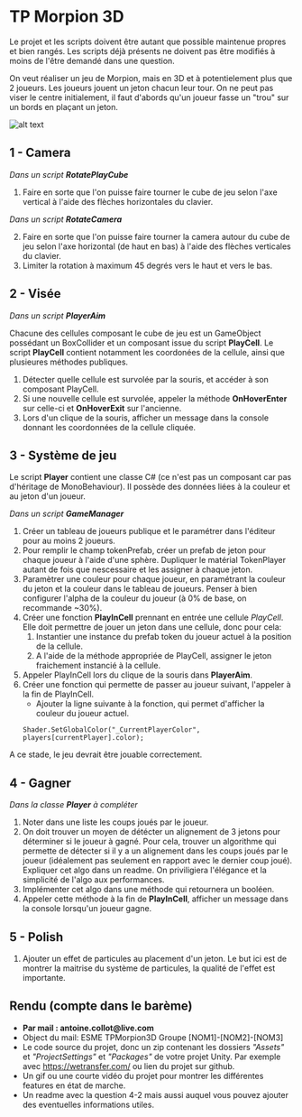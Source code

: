 ﻿# TP Morpion 3D
Le projet et les scripts doivent être autant que possible maintenue propres et bien rangés. Les scripts déjà présents ne doivent pas être modifiés à moins de l'être demandé dans une question.

On veut réaliser un jeu de Morpion, mais en 3D et à potentielement plus que 2 joueurs. Les joueurs jouent un jeton chacun leur tour. On ne peut pas viser le centre initialement, il faut d'abords qu'un joueur fasse un "trou" sur un bords en plaçant un jeton.

![alt text](Morpion3D.gif "Demo")

## 1 - Camera

*Dans un script __RotatePlayCube__*

1. Faire en sorte que l'on puisse faire tourner le cube de jeu selon l'axe vertical à l'aide des flèches horizontales du clavier.

*Dans un script __RotateCamera__*

2. Faire en sorte que l'on puisse faire tourner la camera autour du cube de jeu selon l'axe horizontal (de haut en bas) à l'aide des flèches verticales du clavier.
3. Limiter la rotation à maximum 45 degrés vers le haut et vers le bas.

## 2 - Visée

*Dans un script __PlayerAim__*

Chacune des cellules composant le cube de jeu est un GameObject possédant un BoxCollider et un composant issue du script __PlayCell__.
Le script __PlayCell__ contient notamment les coordonées de la cellule, ainsi que plusieures méthodes publiques. 

1. Détecter quelle cellule est survolée par la souris, et accéder à son composant PlayCell.
2. Si une nouvelle cellule est survolée, appeler la méthode __OnHoverEnter__ sur celle-ci et __OnHoverExit__ sur l'ancienne.
3. Lors d'un clique de la souris, afficher un message dans la console donnant les coordonnées de la cellule cliquée.

## 3 - Système de jeu
Le script __Player__ contient une classe C# (ce n'est pas un composant car pas d'héritage de MonoBehaviour). Il possède des données liées à la couleur et au jeton d'un joueur.

*Dans un script __GameManager__*

1. Créer un tableau de joueurs publique et le paramétrer dans l'éditeur pour au moins 2 joueurs.
2. Pour remplir le champ tokenPrefab, créer un prefab de jeton pour chaque joueur à l'aide d'une sphère. Dupliquer le matérial TokenPlayer autant de fois que nescessaire et les assigner à chaque jeton.
3. Paramètrer une couleur pour chaque joueur, en paramétrant la couleur du jeton et la couleur dans le tableau de joueurs. Penser à bien configurer l'alpha de la couleur du joueur (à 0% de base, on recommande ~30%).
4. Créer une fonction __PlayInCell__ prennant en entrée une cellule *PlayCell*. Elle doit permettre de jouer un jeton dans une cellule, donc pour cela:
	1. Instantier une instance du prefab token du joueur actuel à la position de la cellule.
	2. A l'aide de la méthode appropriée de PlayCell, assigner le jeton fraichement instancié à la cellule.
5. Appeler PlayInCell lors du clique de la souris dans __PlayerAim__.
6. Créer une fonction qui permette de passer au joueur suivant, l'appeler à la fin de PlayInCell.
	* Ajouter la ligne suivante à la fonction, qui permet d'afficher la couleur du joueur actuel.
	```
	Shader.SetGlobalColor("_CurrentPlayerColor", players[currentPlayer].color);
	```

A ce stade, le jeu devrait être jouable correctement.

## 4 - Gagner

*Dans la classe __Player__ à compléter*

1. Noter dans une liste les coups joués par le joueur.
2. On doit trouver un moyen de détécter un alignement de 3 jetons pour déterminer si le joueur à gagné. Pour cela, trouver un algorithme qui permette de détecter si il y a un alignement dans les coups joués par le joueur (idéalement pas seulement en rapport avec le dernier coup joué). Expliquer cet algo dans un readme. On priviligiera  l'élégance et la simplicité de l'algo aux performances.
3. Implémenter cet algo dans une méthode qui retournera un booléen.
4. Appeler cette méthode à la fin de __PlayInCell__, afficher un message dans la console lorsqu'un joueur gagne.

## 5 - Polish
1. Ajouter un effet de particules au placement d'un jeton. Le but ici est de montrer la maitrise du système de particules, la qualité de l'effet est importante.

## Rendu (compte dans le barème)

* __Par mail : antoine.collot@live.com__
* Object du mail: ESME TPMorpion3D Groupe [NOM1]-[NOM2]-[NOM3]
* Le code source du projet, donc un zip contenant les dossiers *"Assets"* et *"ProjectSettings"* et *"Packages"* de votre projet Unity. Par exemple avec https://wetransfer.com/ ou lien du projet sur github.
* Un gif ou une courte vidéo du projet pour montrer les différentes features en état de marche.
* Un readme avec la question 4-2 mais aussi auquel vous pouvez ajouter des eventuelles informations utiles.
